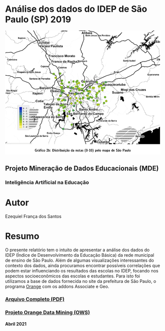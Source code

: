 

# Análise dos dados do IDEP de São Paulo (SP) 2019

![](mapIDEP.png)

## Projeto Mineração de Dados Educacionais (MDE) 
### Inteligência Artificial na Educação


# Autor

Ezequiel França dos Santos

# Resumo

O presente relatório tem o intuito de apresentar a análise dos dados do IDEP (Índice de Desenvolvimento da Educação Básica) da rede municipal de ensino de São Paulo. Além de algumas visualizações interessantes do contexto dos dados, ainda procuramos encontrar possíveis correlações que podem estar influenciando os resultados das escolas no IDEP, focando nos aspectos socioeconômicos das escolas e estudantes. Para isto foi utilizamos a base de dados fornecida no site da prefeitura de São Paulo, o programa [Orange](https://orangedatamining.com) com os addons Associate e Geo. 


### [Arquivo Completo (PDF)](https://github.com/ezefranca/idep-2019/blob/main/IDEB_2019.pdf)

### [Projeto Orange Data Mining (OWS)](https://github.com/ezefranca/idep-2019/blob/main/ideb-sp-2019.ows)


#### Abril 2021

